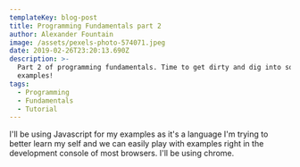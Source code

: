 ```yaml
---
templateKey: blog-post
title: Programming Fundamentals part 2
author: Alexander Fountain
image: /assets/pexels-photo-574071.jpeg
date: 2019-02-26T23:20:13.690Z
description: >-
  Part 2 of programming fundamentals. Time to get dirty and dig into some
  examples!
tags:
  - Programming
  - Fundamentals
  - Tutorial
---
```

I'll be using Javascript for my examples as it's a language I'm trying to better learn my self and we can easily play with examples right in the development console of most browsers. I'll be using chrome.
